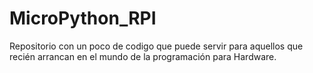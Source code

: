 # MicroPython_RPI
Repositorio con un poco de codigo que puede servir para aquellos que recién arrancan en el mundo de la programación para Hardware.
